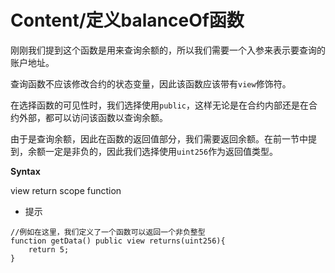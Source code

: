 # Content/定义balanceOf函数

刚刚我们提到这个函数是用来查询余额的，所以我们需要一个入参来表示要查询的账户地址。

查询函数不应该修改合约的状态变量，因此该函数应该带有`view`修饰符。

在选择函数的可见性时，我们选择使用`public`，这样无论是在合约内部还是在合约外部，都可以访问该函数以查询余额。

由于是查询余额，因此在函数的返回值部分，我们需要返回余额。在前一节中提到，余额一定是非负的，因此我们选择使用`uint256`作为返回值类型。

**Syntax**

view return scope function

- 提示
```solidity
//例如在这里，我们定义了一个函数可以返回一个非负整型
function getData() public view returns(uint256){
    return 5;
}
```